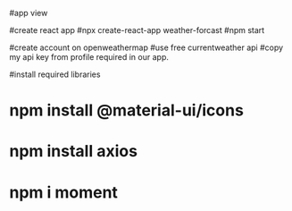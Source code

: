 #app view


#create react app
#npx create-react-app weather-forcast
#npm start

#create account on openweathermap
#use free currentweather api
#copy my api key from profile required in our app.

#install required libraries
# npm install @material-ui/icons
# npm install axios
# npm i moment 

 






